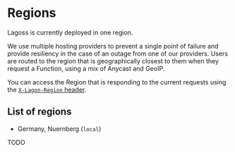 # Regions

Lagoss is currently deployed in one region.

We use multiple hosting providers to prevent a single point of failure and provide resiliency in the case of an outage from one of our providers. Users are routed to the region that is geographically closest to them when they request a Function, using a mix of Anycast and GeoIP.

You can access the Region that is responding to the current requests using the [`X-Lagon-Region` header](../runtime-apis.md#additional-headers).

## List of regions

- Germany, Nuernberg (`local`)

TODO